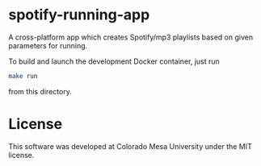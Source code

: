 # spotify-running-app

A cross-platform app which creates Spotify/mp3 playlists based
on given parameters for running.

To build and launch the development Docker container, just run
```sh
make run
```
from this directory.

# License

This software was developed at Colorado Mesa University under
the MIT license.
